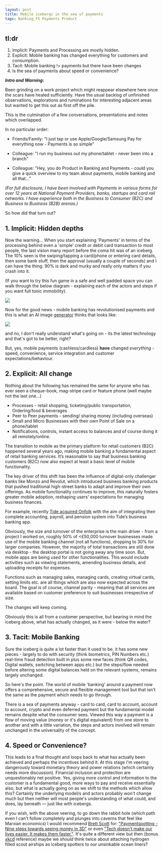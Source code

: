 ```yaml
---
layout: post
title: Mobile icebergs in the sea of payments
tags: Banking_FS Payments Product
---
```


  
## tl:dr

1. Implicit: Payments and Processing are mostly hidden.
2. Explicit: Mobile banking has changed everything for customers and consumption.
3. Tacit: Mobile banking != payments but there have been changes
4. Is the sea of payments about speed or convenience?

**_Intro and Warning_:**

Been grinding on a work project which might reappear elsewhere here once the scars have healed sufficiently. Have the usual backlog of unfinished observations, explorations and ruminations for interesting adjacent areas but wanted to get this out as first off the pile.

This is the culmination of a few conversations, presentations and notes which overlapped.

In no particular order:

- Friends/Family: "I just tap or use Apple/Google/Samsung Pay for everything now - Payments is so simple" 

- Colleague: "I run my business out my phone/tablet - never been into a branch"

- Colleague: "Hey, you do Product in Banking and Payments - could you give a quick overview to my team about payments, mobile banking and all that..."

_(For full disclosure, I have been involved with Payments in various forms for over 12 years at National Payment Providers, banks, startups and card rail networks. I have experience both in the Business to Consumer (B2C) and Business to Business (B2B) arenas.)_

So how did that turn out?

## 1. Implicit: Hidden depths

Now the warning... When you start explaining 'Payments' in terms of the processing behind even a 'simple' credit or debit card transaction to most people, the last vision many report before the coma hit was of an iceberg. The 10% seen is the swiping/tapping a card/phone or entering card details, then some bank stuff, then the approval (usually a couple of seconds) and I can have the thing. 90% is dark and murky and really only matters if you crash into it. 

(If you want to try this fun game in a safe and well padded space you can walk through the below diagram - explaining each of the actors and steps if you want full tonic immobility).

![](https://kevanchristmas.github.io/public/assets/Payment_coma.png)

Now for the good news - mobile banking has revolutionised payments and this is what an AI image [generator](https://www.craiyon.com/) thinks that looks like:

![](https://kevanchristmas.github.io/public/assets/Craiyon_How_Mobile_Payments_have_changed_everything.jpg)

and no, I don't really understand what's going on - its the latest technology and that's got to be better, right?

But, yes, mobile payments (cashless/cardless) **have** changed _everything_ - speed, convenience, service integration and customer expectations/behaviour. 

## 2. Explicit: All change

Nothing about the following has remained the same for anyone who has ever seen a cheque-book, mag-stripe card or feature phone (well maybe not the last one...)

- Processes - retail shopping, ticketing/public transportation, Ordering/food & beverages
- Peer to Peer payments - sending/ sharing money (including overseas)
- Small and Micro Businesses with their own Point of Sale on a phone/tablet
- Notifications, controls, instant access to balances and of course doing it all remotely/online.

The transition to mobile as the primary platform for retail customers (B2C) happened several years ago, making mobile banking a fundamental aspect of retail banking services. It’s reasonable to say that business banking customers (B2C) now also expect at least a basic level of mobile functionality.

The key driver of this shift has been the influence of digital-only challenger banks like Monzo and Revolut, which introduced business banking products that pushed traditional high-street banks to adapt and improve their own offerings. As mobile functionality continues to improve, this naturally fosters greater mobile adoption, reshaping users' expectations for managing business finances.

For example, recently [Tide acquired Onfolk](https://www.fintechfutures.com/2024/10/tide-acquires-sme-payroll-fintech-onfolk/) with the aim of integrating their complete accounting, payroll, and pension system into Tide’s business banking app.

Obviously, the size and turnover of the enterprise is the main driver - from a project I worked on, roughly 50% of <£50,000 turnover businesses made use of the  mobile banking channel (not all functions), dropping to 30% for larger companies. However, the majority of total transactions are still done via desktop - the desktop portal is not going away any time soon. But, mobile apps are being used for other functionalities. This would include activities such as viewing statements, amending business details, and uploading receipts for expenses.

Functions such as managing sales, managing cards, creating virtual cards, setting limits etc. are all things which are also now expected across the board. The goal is of course, channel parity - meaning that all services are available based on customer preference to suit businesses irrespective of size.

The changes will keep coming.

Obviously this is all from a customer perspective, but bearing in mind the iceberg above, what has actually changed, as it were - below the water?

## 3. Tacit: Mobile Banking

Sure the iceberg is quite a lot faster than it used to be, it has some new pieces - largely to do with security (think biometrics, PIN Numbers etc.) real-time fraud detection built in plus some new faces (think QR codes, Digital wallets, switching between apps etc.) but the steps/flow needed before altering some digital balances held on the relevant systems, remains largely unchanged.

So here's the point. The world of mobile 'banking' around a payment now offers a comprehensive, secure and flexible management tool but that isn't the same as the payment which needs to go through.

There is a sea of payments anyway - card to card, card to account, account to account, crypto and even deferred payment but the fundamental model remains despite what the consumer sees. Viewed this way a payment is a flow of moving value (money or it's digital equivalent) from one store to another and with a little variation, the steps and actors involved will remain unchanged in the universality of the concept.


## 4. Speed or Convenience?

This leads to a final thought and loops back to what has actually been achieved and perhaps the incentives behind it.  At this stage I'm veering dangerously toward monetary theory and power relations (which certainly needs more discussion). Financial inclusion and protection are unquestionably net positive. Yes, giving more control and information to the customer is a fundamental good, more ways to pay and receive essentially also, but what is actually going on as we shift to the methods which allow this? Certainly the underlying model/s and actors probably won't change much but then neither will most people's understanding of what could, and does, lay beneath — just like with icebergs.

If you wish, with the above veering, to go down the rabbit hole (which path even I can't follow completely and plunges into caverns that feel like Marxian economics) I would recommend [Brett Scott](https://www.asomo.co/) for: ["Paymentspotting - Nine steps towards seeing money in 3D"](https://www.asomo.co/p/paymentspotting) or even ["Tech doesn't make our lives easier. It makes them faster."](https://www.asomo.co/p/tech-doesnt-make-our-lives-easier). It's quite a different view but then (bonus [xkcd](https://www.xkcd.com/2950/) reference) maybe we _should_ think twice about attaching hydrogen filled scout airships as iceberg spotters to our unsinkable ocean liners?
